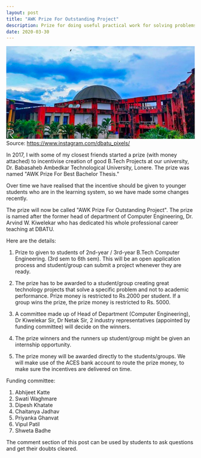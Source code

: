 ```yaml
---
layout: post
title: "AWK Prize For Outstanding Project"
description: Prize for doing useful practical work for solving problems. 
date: 2020-03-30
---
```



![DBATU](https://raw.githubusercontent.com/AbhiK24/abhik24.github.io/master/DBATU.png)
Source: https://www.instagram.com/dbatu_pixels/


In 2017, I with some of my closest friends started a prize (with money attached) to incentivise creation of good B.Tech Projects at our university, Dr. Babasaheb Ambedkar Technological University, Lonere. The prize was named "AWK Prize For Best Bachelor Thesis."

Over time we have realised that the incentive should be given to younger students who are in the learning system, so we have made some changes recently. 

The prize will now be called "AWK Prize For Outstanding Project". The prize is named after the former head of department of Computer Engineering, Dr. Arvind W. Kiwelekar who has dedicated his whole professional career teaching at DBATU. 

Here are the details:

1. Prize to given to students of 2nd-year / 3rd-year B.Tech Computer Engineering. (3rd sem to 6th sem). This will be an open application process and student/group can submit a project whenever they are ready.

2. The prize has to be awarded to a student/group creating great technology projects that solve a specific problem and not to academic performance. Prize money is restricted to Rs.2000 per student. If a group wins the prize, the prize money is restricted to Rs. 5000.

3. A committee made up of Head of Department (Computer Engineering), Dr Kiwelekar Sir, Dr Netak Sir, 2 industry representatives (appointed by funding committee) will decide on the winners.

4. The prize winners and the runners up student/group might be given an internship opportunity.

5. The prize money will be awarded directly to the students/groups. We will make use of the ACES bank account to route the prize money, to make sure the incentives are delivered on time.

Funding committee:
1. Abhijeet Katte
2. Swati Waghmare
3. Dipesh Khatate
4. Chaitanya Jadhav
5. Priyanka Ghanvat
6. Vipul Patil
7. Shweta Badhe

The comment section of this post can be used by students to ask questions and get their doubts cleared.
